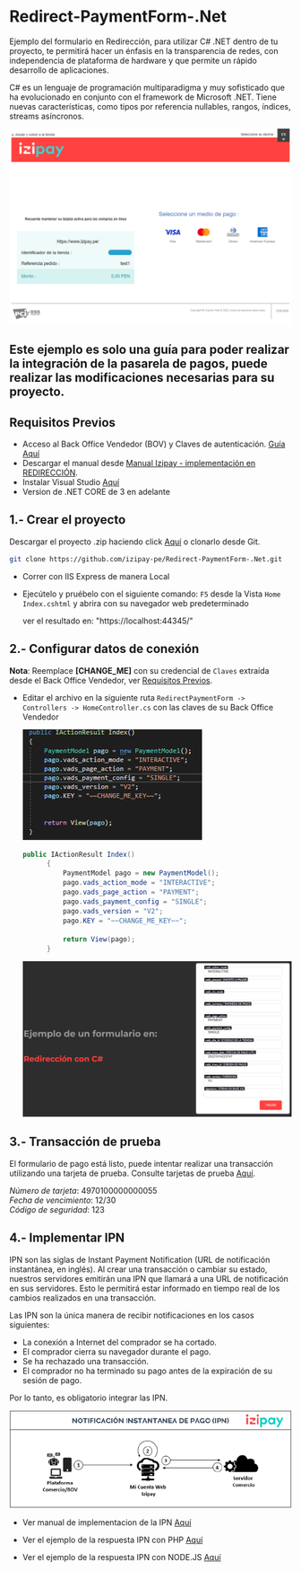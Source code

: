 # Redirect-PaymentForm-.Net

Ejemplo del formulario en Redirección, para utilizar C# .NET dentro de tu proyecto, te permitirá hacer un énfasis en la transparencia de redes, con independencia de plataforma de hardware y que permite un rápido desarrollo de aplicaciones.

C# es un lenguaje de programación multiparadigma y muy sofisticado que ha evolucionado en conjunto con el framework de Microsoft .NET. Tiene nuevas características, como tipos por referencia nullables, rangos, índices, streams asíncronos.

![pagar](images/formulario-redireccion.png)

## Este ejemplo es solo una guía para poder realizar la integración de la pasarela de pagos, puede realizar las modificaciones necesarias para su proyecto.   

<a name="Requisitos_Previos"></a>

## Requisitos Previos

* Acceso al Back Office Vendedor (BOV) y Claves de autenticación. [Guía Aquí](https://github.com/izipay-pe/obtener-credenciales-de-conexion)
* Descargar el manual desde [Manual Izipay - implementación en REDIRECCIÓN](https://secure.micuentaweb.pe/doc/es-PE/form-payment/quick-start-guide/sitemap.html).
* Instalar Visual Studio [Aquí](https://visualstudio.microsoft.com/es/)
* Version de .NET CORE de 3 en adelante

## 1.- Crear el proyecto
Descargar el proyecto .zip haciendo click [Aquí](https://github.com/izipay-pe/Redirect-PaymentForm-.Net/archive/refs/heads/main.zip) o clonarlo desde Git.
```sh
git clone https://github.com/izipay-pe/Redirect-PaymentForm-.Net.git
``` 
* Correr con IIS Express de manera Local 
* Ejecútelo y pruébelo con el siguiente comando: `F5` desde la Vista `Home` `Index.cshtml` y abrira con su navegador web predeterminado

  ver el resultado en: "https://localhost:44345/"

## 2.- Configurar datos de conexión

**Nota**: Reemplace **[CHANGE_ME]** con su credencial de `Claves` extraída desde el Back Office Vendedor, ver [Requisitos Previos](#Requisitos_Previos).

* Editar el archivo en la siguiente ruta `RedirectPaymentForm -> Controllers -> HomeController.cs` con las claves de su Back Office Vendedor

     ![controlador](images/controlador2.png)

  ```c#   
  public IActionResult Index()
        {
            PaymentModel pago = new PaymentModel();
            pago.vads_action_mode = "INTERACTIVE";
            pago.vads_page_action = "PAYMENT";
            pago.vads_payment_config = "SINGLE";
            pago.vads_version = "V2";
            pago.KEY = "~~CHANGE_ME_KEY~~";

            return View(pago);
        }  
  ```
     ![demo2](images/demo2.png)
## 3.- Transacción de prueba

El formulario de pago está listo, puede intentar realizar una transacción utilizando una tarjeta de prueba. Consulte tarjetas de prueba [Aquí](https://secure.micuentaweb.pe/doc/es-PE/rest/V4.0/api/kb/test_cards.html).   

*Número de tarjeta*: 4970100000000055   
*Fecha de vencimiento*: 12/30   
*Código de seguridad*: 123
 
## 4.- Implementar IPN

IPN son las siglas de Instant Payment Notification (URL de notificación instantánea, en inglés). Al crear una transacción o cambiar su estado, nuestros servidores emitirán una IPN que llamará a una URL de notificación en sus servidores. Esto le permitirá estar informado en tiempo real de los cambios realizados en una transacción.

Las IPN son la única manera de recibir notificaciones en los casos siguientes:

* La conexión a Internet del comprador se ha cortado.
* El comprador cierra su navegador durante el pago.
* Se ha rechazado una transacción.
* El comprador no ha terminado su pago antes de la expiración de su sesión de pago.

Por lo tanto, es obligatorio integrar las IPN.

 <p align="center">
     <img src="/images/IPN-imagen.png?raw=true" alt="Formulario"/>
   </p>  

* Ver manual de implementacion de la IPN [Aquí](https://secure.micuentaweb.pe/doc/es-PE/rest/V4.0/kb/payment_done.html)

* Ver el ejemplo de la respuesta IPN con PHP [Aquí](https://github.com/izipay-pe/Redirect-PaymentForm-IpnT1-PHP)

* Ver el ejemplo de la respuesta IPN con NODE.JS [Aquí](https://github.com/izipay-pe/Response-PaymentFormT1-Ipn)

                                      





